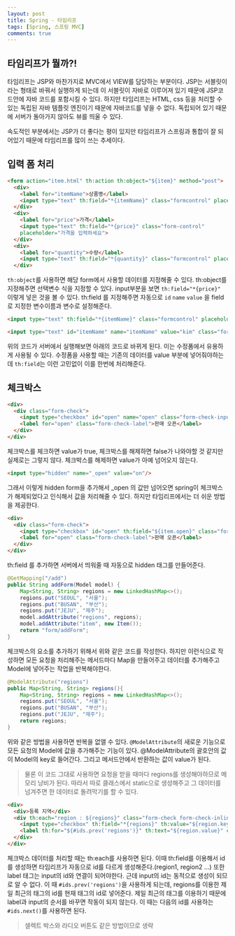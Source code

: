 ```yaml
---
layout: post
title: Spring - 타임리프
tags: [Spring, 스프링 MVC]
comments: true
---
```


## 타임리프가 뭘까?!

타임리프는 JSP와 마찬가지로 MVC에서 VIEW를 담당하는 부분이다. JSP는 서블릿이라는 형태로 바꿔서 실행하게 되는데 이 서블릿이 자바로 이루어져 있기 때문에 JSP코드안에 자바 코드를 포함시킬 수 있다. 하지만 타임리프는 HTML, css 등을 처리할 수 있는 독립된 자바 템플릿 엔진이기 때문에 자바코드를 넣을 수 없다.
독립되어 있기 때문에 서버가 돌아가지 않아도 뷰를 띄울 수 있다.

속도적인 부분에서는 JSP가 더 좋다는 평이 있지만 타임리프가 스프링과 통합이 잘 되어있기 때문에 타임리프를 많이 쓰는 추세이다.

## 입력 폼 처리

```html
<form action="item.html" th:action th:object="${item}" method="post">
  <div>
    <label for="itemName">상품명</label>
    <input type="text" th:field="*{itemName}" class="formcontrol" placeholder="이름을 입력하세요">
  </div>
  <div>
    <label for="price">가격</label>
    <input type="text" th:field="*{price}" class="form-control"
    placeholder="가격을 입력하세요">
  </div>
  <div>
    <label for="quantity">수량</label>
    <input type="text" th:field="*{quantity}" class="formcontrol" placeholder="수량을 입력하세요">
  </div>
```

`th:object`를 사용하면 해당 form에서 사용할 데이터를 지정해줄 수 있다. th:object를 지정해주면 선택변수 식을 지정할 수 있다. input부분을 보면 `th:field="*{price}"` 이렇게 넣은 것을 볼 수 있다. th:field 를 지정해주면 자동으로 `id` `name` `value` 을 field로 지정한 변수이름과 변수로 설정해준다.

```html
<input type="text" th:field="*{itemName}" class="formcontrol" placeholder="이름을 입력하세요">
```

```html
<input type="text" id="itemName" name="itemName" value="kim" class="formcontrol" placeholder="이름을 입력하세요">
```

위의 코드가 서버에서 실행해보면 아래의 코드로 바뀌게 된다. 이는 수정폼에서 유용하게 사용될 수 있다. 수정폼을 사용할 때는 기존의 데이터를 value 부분에 넣어줘야하는데 `th:field`는 이런 고민없이 이를 한번에 처리해준다.

## 체크박스

```html
<div>
  <div class="form-check">
    <input type="checkbox" id="open" name="open" class="form-check-input">
    <label for="open" class="form-check-label">판매 오픈</label>
  </div>
</div>
```

체크박스를 체크하면 value가 true, 체크박스를 해제하면 false가 나와야할 것 같지만 실제로는 그렇지 않다. 체크박스를 해제하면 value가 아예 넘어오지 않는다. 

```html
<input type="hidden" name="_open" value="on"/>
```

그래서 이렇게 hidden form을 추가해서 _open 의 값만 넘어오면 spring이 체크박스가 해제되었다고 인식해서 값을 처리해줄 수 있다. 하지만 타임리프에서는 더 쉬운 방법을 제공한다.

```html
<div>
  <div class="form-check">
    <input type="checkbox" id="open" th:field="${item.open}" class="formcheck-input" disabled>
    <label for="open" class="form-check-label">판매 오픈</label>
  </div>
</div>
```

th:field 를 추가하면 서버에서 띄워줄 때 자동으로 hidden 태그를 만들어준다. 

```java
@GetMapping("/add")
public String addForm(Model model) {
    Map<String, String> regions = new LinkedHashMap<>();
    regions.put("SEOUL", "서울");
    regions.put("BUSAN", "부산");
    regions.put("JEJU", "제주");
    model.addAttribute("regions", regions);
    model.addAttribute("item", new Item());
    return "form/addForm";
}
```

체크박스의 요소를 추가하기 위해서 위와 같은 코드를 작성한다. 하지만 이런식으로 작성하면 모든 요청을 처리해주는 메서드마다 Map을 만들어주고 데이터를 추가해주고 Model에 넣어주는 작업을 반복해야한다. 

```java
@ModelAttribute("regions")
public Map<String, String> regions(){
    Map<String, String> regions = new LinkedHashMap<>();
    regions.put("SEOUL", "서울");
    regions.put("BUSAN", "부산");
    regions.put("JEJU", "제주");
    return regions;
}
```

위와 같은 방법을 사용하면 반복을 없앨 수 있다. `@ModelAttribute`의 새로운 기능으로 모든 요청의 Model에 값을 추가해주는 기능이 있다. @ModelAttribute의 괄호안의 값이 Model의 key로 들어간다. 그리고 메서드안에서 반환하는 값이 value가 된다. 

> 물론 이 코드 그대로 사용하면 요청을 받을 때마다 regions를 생성해야하므로 메모리 낭비가 된다. 따라서 따로 클래스에서 static으로 생성해주고 그 데이터를 넘겨주면 한 데이터로 돌려막기를 할 수 있다.

```html
<div>
  <div>등록 지역</div>
  <div th:each="region : ${regions}" class="form-check form-check-inline">
    <input type="checkbox" th:field="*{regions}" th:value="${region.key}" class="form-check-input">
    <label th:for="${#ids.prev('regions')}" th:text="${region.value}" class="form-check-label">서울</label>
  </div>
</div>
```

체크박스 데이터를 처리할 때는 th:each를 사용하면 된다. 이때 th:field를 이용해서 id를 생성하면 타임리프가 자동으로 id를 다르게 생성해준다.(region1, region2 ...) 또한 label 태그는 input의 id와 연결이 되어야한다. 근데 input의 id는 동적으로 생성이 되므로 알 수 없다.
이 때 `#ids.prev('regions')`을 사용하게 되는데, regions를 이용한 제일 최근의 태그의 id를 현재 태그의 id로 넣어준다. 제일 최근의 태그를 이용하기 때문에 label과 input의 순서를 바꾸면 작동이 되지 않는다. 이 때는 다음의 id를 사용하는 `#ids.next()`를 사용하면 된다.

> 셀렉트 박스와 라디오 버튼도 같은 방법이므로 생략
